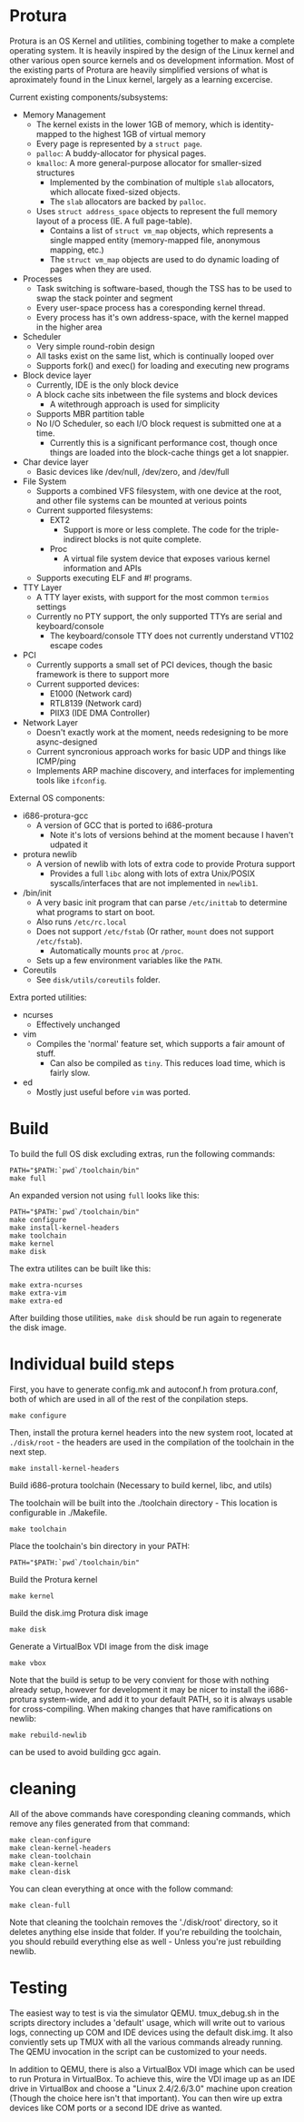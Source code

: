 Protura
=======

Protura is an OS Kernel and utilities, combining together to make a complete operating system. It is heavily inspired by the design of the Linux kernel and other various open source kernels and os development information. Most of the existing parts of Protura are heavily simplified versions of what is aproximately found in the Linux kernel, largely as a learning excercise.

Current existing components/subsystems:

- Memory Management
  - The kernel exists in the lower 1GB of memory, which is identity-mapped to the highest 1GB of virtual memory
  - Every page is represented by a `struct page`.
  - `palloc`: A buddy-allocator for physical pages.
  - `kmalloc`: A more general-purpose allocator for smaller-sized structures
    - Implemented by the combination of multiple `slab` allocators, which allocate fixed-sized objects.
    - The `slab` allocators are backed by `palloc`.
  - Uses `struct address_space` objects to represent the full memory layout of a process (IE. A full page-table).
    - Contains a list of `struct vm_map` objects, which represents a single mapped entity (memory-mapped file, anonymous mapping, etc.)
    - The `struct vm_map` objects are used to do dynamic loading of pages when they are used.
- Processes
  - Task switching is software-based, though the TSS has to be used to swap the stack pointer and segment
  - Every user-space process has a coresponding kernel thread.
  - Every process has it's own address-space, with the kernel mapped in the higher area
- Scheduler
  - Very simple round-robin design
  - All tasks exist on the same list, which is continually looped over
  - Supports fork() and exec() for loading and executing new programs
- Block device layer
  - Currently, IDE is the only block device
  - A block cache sits inbetween the file systems and block devices
    - A witethrough approach is used for simplicity
  - Supports MBR partition table
  - No I/O Scheduler, so each I/O block request is submitted one at a time.
    - Currently this is a significant performance cost, though once things are loaded into the block-cache
      things get a lot snappier.
- Char device layer
  - Basic devices like /dev/null, /dev/zero, and /dev/full
- File System
  - Supports a combined VFS filesystem, with one device at the root, and other file systems can be mounted at verious points
  - Current supported filesystems:
    - EXT2
      - Support is more or less complete. The code for the triple-indirect blocks is not quite complete.
    - Proc
      - A virtual file system device that exposes various kernel information and APIs
  - Supports executing ELF and #! programs.
- TTY Layer
  - A TTY layer exists, with support for the most common `termios` settings
  - Currently no PTY support, the only supported TTYs are serial and keyboard/console
    - The keyboard/console TTY does not currently understand VT102 escape codes
- PCI
  - Currently supports a small set of PCI devices, though the basic framework is there to support more
  - Current supported devices:
    - E1000 (Network card)
    - RTL8139 (Network card)
    - PIIX3 (IDE DMA Controller)
- Network Layer
  - Doesn't exactly work at the moment, needs redesigning to be more async-designed
  - Current syncronious approach works for basic UDP and things like ICMP/ping
  - Implements ARP machine discovery, and interfaces for implementing tools like `ifconfig`.

External OS components:

- i686-protura-gcc
  - A version of GCC that is ported to i686-protura
    - Note it's lots of versions behind at the moment because I haven't udpated it
- protura newlib
  - A version of newlib with lots of extra code to provide Protura support
    - Provides a full `libc` along with lots of extra Unix/POSIX syscalls/interfaces that are not implemented in `newlib1`.
- /bin/init
  - A very basic init program that can parse `/etc/inittab` to determine what programs to start on boot.
  - Also runs `/etc/rc.local`
  - Does not support `/etc/fstab` (Or rather, `mount` does not support `/etc/fstab`).
    - Automatically mounts `proc` at `/proc`.
  - Sets up a few environment variables like the `PATH`.
- Coreutils
  - See `disk/utils/coreutils` folder.

Extra ported utilities:

- ncurses
  -  Effectively unchanged
- vim
  - Compiles the 'normal' feature set, which supports a fair amount of stuff.
    - Can also be compiled as `tiny`. This reduces load time, which is fairly slow.
- ed
  - Mostly just useful before `vim` was ported.

Build
=====

To build the full OS disk excluding extras, run the following commands:

    PATH="$PATH:`pwd`/toolchain/bin"
    make full

An expanded version not using `full` looks like this:

    PATH="$PATH:`pwd`/toolchain/bin"
    make configure
    make install-kernel-headers
    make toolchain
    make kernel
    make disk

The extra utilites can be built like this:

    make extra-ncurses
    make extra-vim
    make extra-ed

After building those utilities, `make disk` should be run again to regenerate the disk image.

Individual build steps
======================

First, you have to generate config.mk and autoconf.h from protura.conf, both of which are used in all of the rest of the conpilation steps.

    make configure

Then, install the protura kernel headers into the new system root, located at `./disk/root` - the headers are
used in the compilation of the toolchain in the next step.

    make install-kernel-headers

Build i686-protura toolchain (Necessary to build kernel, libc, and utils)

The toolchain will be built into the ./toolchain directory - This location is
configurable in ./Makefile.

    make toolchain

Place the toolchain's bin directory in your PATH:

    PATH="$PATH:`pwd`/toolchain/bin"

Build the Protura kernel

    make kernel

Build the disk.img Protura disk image

    make disk

Generate a VirtualBox VDI image from the disk image

    make vbox

Note that the build is setup to be very convient for those with nothing already
setup, however for development it may be nicer to install the i686-protura
system-wide, and add it to your default PATH, so it is always usable for
cross-compiling. When making changes that have ramifications on newlib:

    make rebuild-newlib

can be used to avoid building gcc again.

cleaning
========

All of the above commands have coresponding cleaning commands, which remove any
files generated from that command:

    make clean-configure
    make clean-kernel-headers
    make clean-toolchain
    make clean-kernel
    make clean-disk

You can clean everything at once with the follow command:

    make clean-full

Note that cleaning the toolchain removes the './disk/root' directory, so it
deletes anything else inside that folder. If you're rebuilding the toolchain,
you should rebuild everything else as well - Unless you're just rebuilding
newlib.

Testing
=======

The easiest way to test is via the simulator QEMU. tmux_debug.sh in the scripts
directory includes a 'default' usage, which will write out to various logs,
connecting up COM and IDE devices using the default disk.img. It also
conviently sets up TMUX with all the various commands already running. The QEMU
invocation in the script can be customized to your needs.

In addition to QEMU, there is also a VirtualBox VDI image which can be used to
run Protura in VirtualBox. To achieve this, wire the VDI image up as an IDE
drive in VirtualBox and choose a "Linux 2.4/2.6/3.0" machine upon creation
(Though the choice here isn't that important). You can then wire up extra
devices like COM ports or a second IDE drive as wanted.
